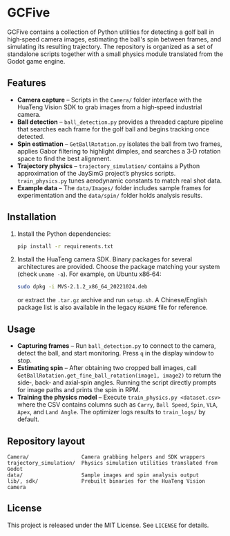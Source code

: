 # GCFive

GCFive contains a collection of Python utilities for detecting a golf ball in high‑speed camera images, estimating the ball's spin between frames, and simulating its resulting trajectory. The repository is organized as a set of standalone scripts together with a small physics module translated from the Godot game engine.

## Features

- **Camera capture** – Scripts in the `Camera/` folder interface with the HuaTeng Vision SDK to grab images from a high‑speed industrial camera.
- **Ball detection** – `ball_detection.py` provides a threaded capture pipeline that searches each frame for the golf ball and begins tracking once detected.
- **Spin estimation** – `GetBallRotation.py` isolates the ball from two frames, applies Gabor filtering to highlight dimples, and searches a 3‑D rotation space to find the best alignment.
- **Trajectory physics** – `trajectory_simulation/` contains a Python approximation of the JaySimG project’s physics scripts. `train_physics.py` tunes aerodynamic constants to match real shot data.
- **Example data** – The `data/Images/` folder includes sample frames for experimentation and the `data/spin/` folder holds analysis results.

## Installation

1. Install the Python dependencies:
   ```bash
   pip install -r requirements.txt
   ```
2. Install the HuaTeng camera SDK. Binary packages for several architectures are provided. Choose the package matching your system (check `uname -a`). For example, on Ubuntu x86‑64:
   ```bash
   sudo dpkg -i MVS-2.1.2_x86_64_20221024.deb
   ```
   or extract the `.tar.gz` archive and run `setup.sh`.
   A Chinese/English package list is also available in the legacy `README` file for reference.

## Usage

- **Capturing frames** – Run `ball_detection.py` to connect to the camera, detect the ball, and start monitoring. Press `q` in the display window to stop.
- **Estimating spin** – After obtaining two cropped ball images, call `GetBallRotation.get_fine_ball_rotation(image1, image2)` to return the side‑, back‑ and axial‑spin angles. Running the script directly prompts for image paths and prints the spin in RPM.
- **Training the physics model** – Execute `train_physics.py <dataset.csv>` where the CSV contains columns such as `Carry`, `Ball Speed`, `Spin`, `VLA`, `Apex`, and `Land Angle`. The optimizer logs results to `train_logs/` by default.

## Repository layout

```
Camera/                 Camera grabbing helpers and SDK wrappers
trajectory_simulation/  Physics simulation utilities translated from Godot
data/                   Sample images and spin analysis output
lib/, sdk/              Prebuilt binaries for the HuaTeng Vision camera
```

## License

This project is released under the MIT License. See `LICENSE` for details.
